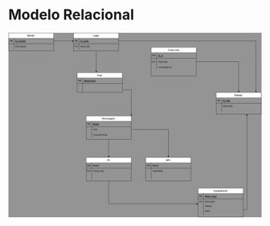 # Modelo Relacional

![Imagem do MREL](https://github.com/SBD1/2024-1---Ghost-Busters/blob/main/docs/Modulo1/assets/MREL.png)
